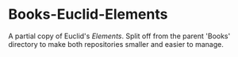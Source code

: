 Books-Euclid-Elements
=====================

A partial copy of Euclid's _Elements_.  Split off from the parent 'Books' directory to make both repositories smaller and easier to manage.